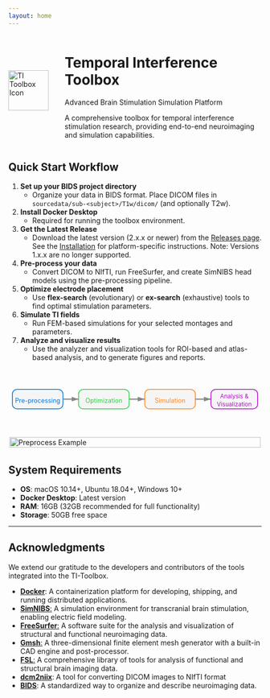 ```yaml
---
layout: home
---
```


<div class="hero" style="display: flex; align-items: center; gap: 2rem;">
  <img src="{{ site.baseurl }}/assets/imgs/icon.png" alt="TI Toolbox Icon" style="width:80px;height:80px;flex-shrink:0;">
  <div>
    <h1>Temporal Interference Toolbox</h1>
    <p>Advanced Brain Stimulation Simulation Platform</p>
    <p>A comprehensive toolbox for temporal interference stimulation research, providing end-to-end neuroimaging and simulation capabilities.</p>
  </div>
</div>

<div class="features">
  <!-- ... existing code ... -->
</div>

## Quick Start Workflow

1. **Set up your BIDS project directory**
   - Organize your data in BIDS format. Place DICOM files in `sourcedata/sub-<subject>/T1w/dicom/` (and optionally T2w).
2. **Install Docker Desktop**
   - Required for running the toolbox environment.
3. **Get the Latest Release**
   - Download the latest version (2.x.x or newer) from the <a href="/releases">Releases page</a>. See the <a href="/installation">Installation</a> for platform-specific instructions. Note: Versions 1.x.x are no longer supported.
4. **Pre-process your data**
   - Convert DICOM to NIfTI, run FreeSurfer, and create SimNIBS head models using the pre-processing pipeline.
5. **Optimize electrode placement**
   - Use <b>flex-search</b> (evolutionary) or <b>ex-search</b> (exhaustive) tools to find optimal stimulation parameters.
6. **Simulate TI fields**
   - Run FEM-based simulations for your selected montages and parameters.
7. **Analyze and visualize results**
   - Use the analyzer and visualization tools for ROI-based and atlas-based analysis, and to generate figures and reports.

<div style="display: flex; justify-content: center; margin: 2rem 0;">
  <svg width="650" height="110" viewBox="0 0 650 110" xmlns="http://www.w3.org/2000/svg">
    <!-- Pre-processing Box -->
    <rect x="10" y="30" width="130" height="50" rx="12" fill="#f5f5f5" stroke="#0074D9" stroke-width="2"/>
    <text x="75" y="60" text-anchor="middle" alignment-baseline="middle" font-size="16" fill="#0074D9">Pre-processing</text>
    <!-- Arrow 1 -->
    <line x1="140" y1="55" x2="180" y2="55" stroke="#888" stroke-width="3" marker-end="url(#arrowhead)"/>
    <!-- Optimization Box -->
    <rect x="180" y="30" width="130" height="50" rx="12" fill="#f5f5f5" stroke="#2ECC40" stroke-width="2"/>
    <text x="245" y="60" text-anchor="middle" alignment-baseline="middle" font-size="16" fill="#2ECC40">Optimization</text>
    <!-- Arrow 2 -->
    <line x1="310" y1="55" x2="350" y2="55" stroke="#888" stroke-width="3" marker-end="url(#arrowhead)"/>
    <!-- Simulation Box -->
    <rect x="350" y="30" width="130" height="50" rx="12" fill="#f5f5f5" stroke="#FF851B" stroke-width="2"/>
    <text x="415" y="60" text-anchor="middle" alignment-baseline="middle" font-size="16" fill="#FF851B">Simulation</text>
    <!-- Arrow 3 -->
    <line x1="480" y1="55" x2="520" y2="55" stroke="#888" stroke-width="3" marker-end="url(#arrowhead)"/>
    <!-- Analysis & Visualization Box -->
    <rect x="520" y="30" width="120" height="50" rx="12" fill="#f5f5f5" stroke="#B10DC9" stroke-width="2"/>
    <text x="580" y="53" text-anchor="middle" font-size="15" fill="#B10DC9">Analysis &</text>
    <text x="580" y="73" text-anchor="middle" font-size="15" fill="#B10DC9">Visualization</text>
    <!-- Arrowhead marker definition -->
    <defs>
      <marker id="arrowhead" markerWidth="6" markerHeight="4" refX="6" refY="2" orient="auto" markerUnits="strokeWidth">
        <polygon points="0 0, 6 2, 0 4" fill="#888" />
      </marker>
    </defs>
  </svg>
</div>
<div style="display: flex; justify-content: center; margin-bottom: 2rem;">
  <img src="{{ site.baseurl }}/assets/imgs/preprocess.png" alt="Preprocess Example" style="max-width: 500px; width: 100%; height: auto; display: block;" />
</div>


## System Requirements

- **OS**: macOS 10.14+, Ubuntu 18.04+, Windows 10+
- **Docker Desktop**: Latest version
- **RAM**: 16GB (32GB recommended for full functionality)
- **Storage**: 50GB free space


---

## Acknowledgments

We extend our gratitude to the developers and contributors of the tools integrated into the TI-Toolbox. 

- [**Docker**](https://www.docker.com): A containerization platform for developing, shipping, and running distributed applications.
- [**SimNIBS**:](https://simnibs.github.io/simnibs/build/html/publications.html) A simulation environment for transcranial brain stimulation, enabling electric field modeling.
- [**FreeSurfer**:](https://surfer.nmr.mgh.harvard.edu/fswiki/FreeSurferMethodsCitation) A software suite for the analysis and visualization of structural and functional neuroimaging data.
- [**Gmsh**:](http://gmsh.info/#Acknowledging) A three-dimensional finite element mesh generator with a built-in CAD engine and post-processor.  
- [**FSL**:](https://fsl.fmrib.ox.ac.uk/fsl/fslwiki/RecommendedPapers) A comprehensive library of tools for analysis of functional and structural brain imaging data.
- [**dcm2niix**](https://github.com/rordenlab/dcm2niix): A tool for converting DICOM images to NIfTI format
- [**BIDS**](https://bids.neuroimaging.io/): A standardized way to organize and describe neuroimaging data.

